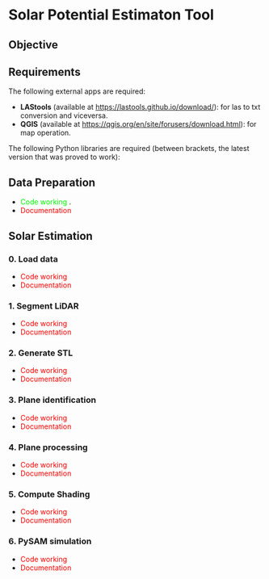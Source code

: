 # Solar Potential Estimaton Tool
## Objective

## Requirements
The following external apps are required:
- **LAStools** (available at https://lastools.github.io/download/): for las to txt conversion and viceversa.
- **QGIS** (available at https://qgis.org/en/site/forusers/download.html): for map operation.

The following Python libraries are required (between brackets, the latest version that was proved to work):

## Data Preparation

- <span style="color:lime"> Code working </span>.
- <span style="color:red"> Documentation </span>

## Solar Estimation

### 0. Load data
- <span style="color:red"> Code working </span>
- <span style="color:red"> Documentation </span>

### 1. Segment LiDAR
- <span style="color:red"> Code working </span>
- <span style="color:red"> Documentation </span>

### 2. Generate STL
- <span style="color:red"> Code working </span>
- <span style="color:red"> Documentation </span>

### 3. Plane identification
- <span style="color:red"> Code working </span>
- <span style="color:red"> Documentation </span>

### 4. Plane processing
- <span style="color:red"> Code working </span>
- <span style="color:red"> Documentation </span>

### 5. Compute Shading
- <span style="color:red"> Code working </span>
- <span style="color:red"> Documentation </span>

### 6. PySAM simulation
- <span style="color:red"> Code working </span>
- <span style="color:red"> Documentation </span>